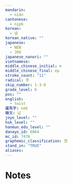 ```yaml
---
mandarin:
  - niǎn
cantonese:
  - nip6
korean:
  - 념
korean_native: ""
japanese:
  - NEN
  - JOU
japanese_nanori: ""
vietnamese:
middle_chinese_initial: n
middle_chinese_final: ep
stroke_count: "11"
radical: 手
skip_number: 1-3-8
grade_level: 6
pos: ""
english:
  - twist
羅馬字: neb
韓文: 넙
joyo_level: ""
hsk_level: ""
hanmun_edu_level: ""
danayo_id: 6064
mc_id: 7476
graphemic_classification: 念
stand_in: "TRUE"
aliases:
---
```


# Notes
